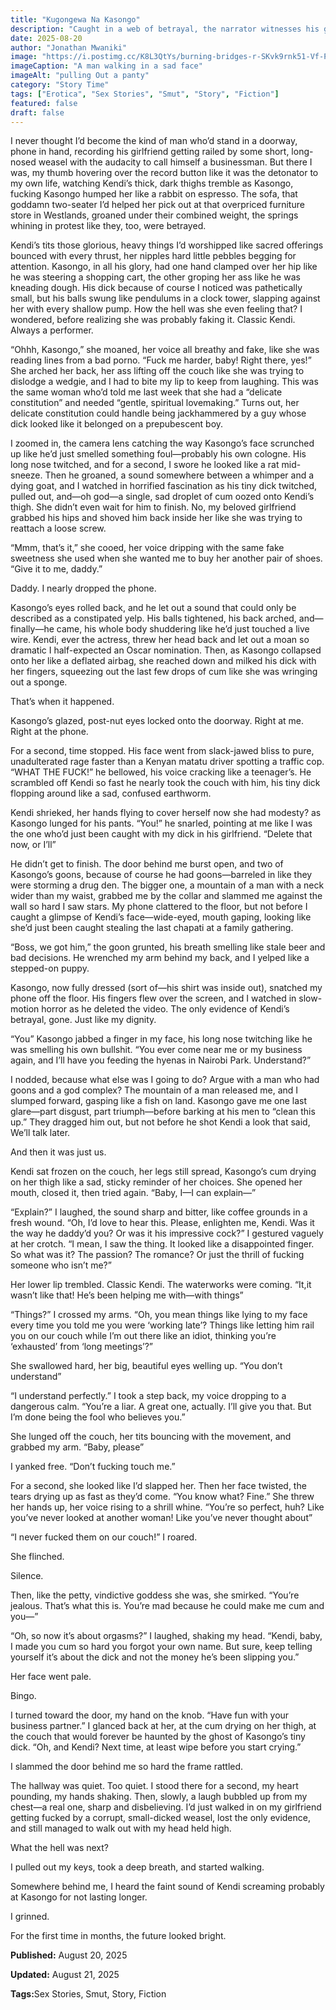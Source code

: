 ```yaml
---
title: "Kugongewa Na Kasongo"
description: "Caught in a web of betrayal, the narrator witnesses his girlfriend with another man and must confront the painful truth of her lies and infidelity."
date: 2025-08-20
author: "Jonathan Mwaniki"
image: "https://i.postimg.cc/K8L3QtYs/burning-bridges-r-SKvk9rnk51-Vf-P8.png"
imageCaption: "A man walking in a sad face"
imageAlt: "pulling Out a panty"
category: "Story Time"
tags: ["Erotica", "Sex Stories", "Smut", "Story", "Fiction"]
featured: false
draft: false
---
```



I never thought I’d become the kind of man who’d stand in a doorway, phone in hand, recording his girlfriend getting railed by some short, long-nosed weasel with the audacity to call himself a businessman. But there I was, my thumb hovering over the record button like it was the detonator to my own life, watching Kendi’s thick, dark thighs tremble as Kasongo, fucking Kasongo humped her like a rabbit on espresso. The sofa, that goddamn two-seater I’d helped her pick out at that overpriced furniture store in Westlands, groaned under their combined weight, the springs whining in protest like they, too, were betrayed.

Kendi’s tits those glorious, heavy things I’d worshipped like sacred offerings bounced with every thrust, her nipples hard little pebbles begging for attention. Kasongo, in all his glory, had one hand clamped over her hip like he was steering a shopping cart, the other groping her ass like he was kneading dough. His dick because of course I noticed was pathetically small, but his balls swung like pendulums in a clock tower, slapping against her with every shallow pump. How the hell was she even feeling that? I wondered, before realizing she was probably faking it. Classic Kendi. Always a performer.

“Ohhh, Kasongo,” she moaned, her voice all breathy and fake, like she was reading lines from a bad porno. “Fuck me harder, baby! Right there, yes!” She arched her back, her ass lifting off the couch like she was trying to dislodge a wedgie, and I had to bite my lip to keep from laughing. This was the same woman who’d told me last week that she had a “delicate constitution” and needed “gentle, spiritual lovemaking.” Turns out, her delicate constitution could handle being jackhammered by a guy whose dick looked like it belonged on a prepubescent boy.

I zoomed in, the camera lens catching the way Kasongo’s face scrunched up like he’d just smelled something foul—probably his own cologne. His long nose twitched, and for a second, I swore he looked like a rat mid-sneeze. Then he groaned, a sound somewhere between a whimper and a dying goat, and I watched in horrified fascination as his tiny dick twitched, pulled out, and—oh god—a single, sad droplet of cum oozed onto Kendi’s thigh. She didn’t even wait for him to finish. No, my beloved girlfriend grabbed his hips and shoved him back inside her like she was trying to reattach a loose screw.

“Mmm, that’s it,” she cooed, her voice dripping with the same fake sweetness she used when she wanted me to buy her another pair of shoes. “Give it to me, daddy.”

Daddy. I nearly dropped the phone.

Kasongo’s eyes rolled back, and he let out a sound that could only be described as a constipated yelp. His balls tightened, his back arched, and—finally—he came, his whole body shuddering like he’d just touched a live wire. Kendi, ever the actress, threw her head back and let out a moan so dramatic I half-expected an Oscar nomination. Then, as Kasongo collapsed onto her like a deflated airbag, she reached down and milked his dick with her fingers, squeezing out the last few drops of cum like she was wringing out a sponge.

That’s when it happened.

Kasongo’s glazed, post-nut eyes locked onto the doorway. Right at me. Right at the phone.

For a second, time stopped. His face went from slack-jawed bliss to pure, unadulterated rage faster than a Kenyan matatu driver spotting a traffic cop. “WHAT THE FUCK!” he bellowed, his voice cracking like a teenager’s. He scrambled off Kendi so fast he nearly took the couch with him, his tiny dick flopping around like a sad, confused earthworm.

Kendi shrieked, her hands flying to cover herself now she had modesty? as Kasongo lunged for his pants. “You!” he snarled, pointing at me like I was the one who’d just been caught with my dick in his girlfriend. “Delete that now, or I’ll”

He didn’t get to finish. The door behind me burst open, and two of Kasongo’s goons, because of course he had goons—barreled in like they were storming a drug den. The bigger one, a mountain of a man with a neck wider than my waist, grabbed me by the collar and slammed me against the wall so hard I saw stars. My phone clattered to the floor, but not before I caught a glimpse of Kendi’s face—wide-eyed, mouth gaping, looking like she’d just been caught stealing the last chapati at a family gathering.

“Boss, we got him,” the goon grunted, his breath smelling like stale beer and bad decisions. He wrenched my arm behind my back, and I yelped like a stepped-on puppy.

Kasongo, now fully dressed (sort of—his shirt was inside out), snatched my phone off the floor. His fingers flew over the screen, and I watched in slow-motion horror as he deleted the video. The only evidence of Kendi’s betrayal, gone. Just like my dignity.

“You” Kasongo jabbed a finger in my face, his long nose twitching like he was smelling his own bullshit. “You ever come near me or my business again, and I’ll have you feeding the hyenas in Nairobi Park. Understand?”

I nodded, because what else was I going to do? Argue with a man who had goons and a god complex? The mountain of a man released me, and I slumped forward, gasping like a fish on land. Kasongo gave me one last glare—part disgust, part triumph—before barking at his men to “clean this up.” They dragged him out, but not before he shot Kendi a look that said, We’ll talk later.

And then it was just us.

Kendi sat frozen on the couch, her legs still spread, Kasongo’s cum drying on her thigh like a sad, sticky reminder of her choices. She opened her mouth, closed it, then tried again. “Baby, I—I can explain—”

“Explain?” I laughed, the sound sharp and bitter, like coffee grounds in a fresh wound. “Oh, I’d love to hear this. Please, enlighten me, Kendi. Was it the way he daddy’d you? Or was it his impressive cock?” I gestured vaguely at her crotch. “I mean, I saw the thing. It looked like a disappointed finger. So what was it? The passion? The romance? Or just the thrill of fucking someone who isn’t me?”

Her lower lip trembled. Classic Kendi. The waterworks were coming. “It,it wasn’t like that! He’s been helping me with—with things”

“Things?” I crossed my arms. “Oh, you mean things like lying to my face every time you told me you were ‘working late’? Things like letting him rail you on our couch while I’m out there like an idiot, thinking you’re ‘exhausted’ from ‘long meetings’?”

She swallowed hard, her big, beautiful eyes welling up. “You don’t understand”

“I understand perfectly.” I took a step back, my voice dropping to a dangerous calm. “You’re a liar. A great one, actually. I’ll give you that. But I’m done being the fool who believes you.”

She lunged off the couch, her tits bouncing with the movement, and grabbed my arm. “Baby, please”

I yanked free. “Don’t fucking touch me.”

For a second, she looked like I’d slapped her. Then her face twisted, the tears drying up as fast as they’d come. “You know what? Fine.” She threw her hands up, her voice rising to a shrill whine. “You’re so perfect, huh? Like you’ve never looked at another woman! Like you’ve never thought about”

“I never fucked them on our couch!” I roared.

She flinched.

Silence.

Then, like the petty, vindictive goddess she was, she smirked. “You’re jealous. That’s what this is. You’re mad because he could make me cum and you—”

“Oh, so now it’s about orgasms?” I laughed, shaking my head. “Kendi, baby, I made you cum so hard you forgot your own name. But sure, keep telling yourself it’s about the dick and not the money he’s been slipping you.”

Her face went pale.

Bingo.

I turned toward the door, my hand on the knob. “Have fun with your business partner.” I glanced back at her, at the cum drying on her thigh, at the couch that would forever be haunted by the ghost of Kasongo’s tiny dick. “Oh, and Kendi? Next time, at least wipe before you start crying.”

I slammed the door behind me so hard the frame rattled.

The hallway was quiet. Too quiet. I stood there for a second, my heart pounding, my hands shaking. Then, slowly, a laugh bubbled up from my chest—a real one, sharp and disbelieving. I’d just walked in on my girlfriend getting fucked by a corrupt, small-dicked weasel, lost the only evidence, and still managed to walk out with my head held high.

What the hell was next?

I pulled out my keys, took a deep breath, and started walking.

Somewhere behind me, I heard the faint sound of Kendi screaming probably at Kasongo for not lasting longer.

I grinned.

For the first time in months, the future looked bright.

<div class="article,meta">
  <p><strong>Published:</strong> August 20, 2025</p>
  <p><strong>Updated:</strong> August 21, 2025</p>
  <p><strong>Tags:</strong>Sex Stories, Smut, Story, Fiction</p>
</div>

</div>